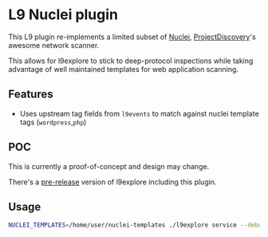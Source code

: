 # L9 Nuclei plugin

This L9 plugin re-implements a limited subset of [Nuclei](https://github.com/projectdiscovery/nuclei), 
[ProjectDiscovery](https://github.com/projectdiscovery)'s awesome network scanner.

This allows for l9explore to stick to deep-protocol inspections while taking advantage of well maintained templates for
web application scanning.

## Features

- Uses upstream tag fields from `l9events` to match against nuclei template tags (`wordpress`,`php`)

## POC

This is currently a proof-of-concept and design may change.

There's a [pre-release](https://github.com/LeakIX/l9explore/releases) version of l9explore including this plugin.

## Usage

```sh
NUCLEI_TEMPLATES=/home/user/nuclei-templates ./l9explore service --debug
```